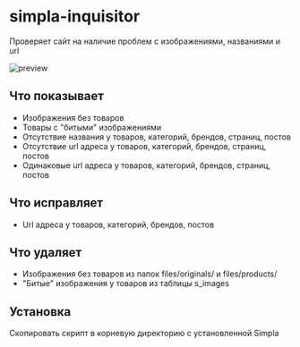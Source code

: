 # simpla-inquisitor
Проверяет сайт на наличие проблем с изображениями, названиями и url

![preview](https://i.imgur.com/e5c7nYv.png)

## Что показывает

* Изображения без товаров
* Товары с "битыми" изображениями
* Отсутствие названия у товаров, категорий, брендов, страниц, постов
* Отсутствие url адреса у товаров, категорий, брендов, страниц, постов
* Одинаковые url адреса у товаров, категорий, брендов, страниц, постов

## Что исправляет
* Url адреса у товаров, категорий, брендов, постов

## Что удаляет
* Изображения без товаров из папок files/originals/ и files/products/
* "Битые" изображения у товаров из таблицы s_images 

## Установка
Скопировать скрипт в корневую директорию с установленной Simpla
